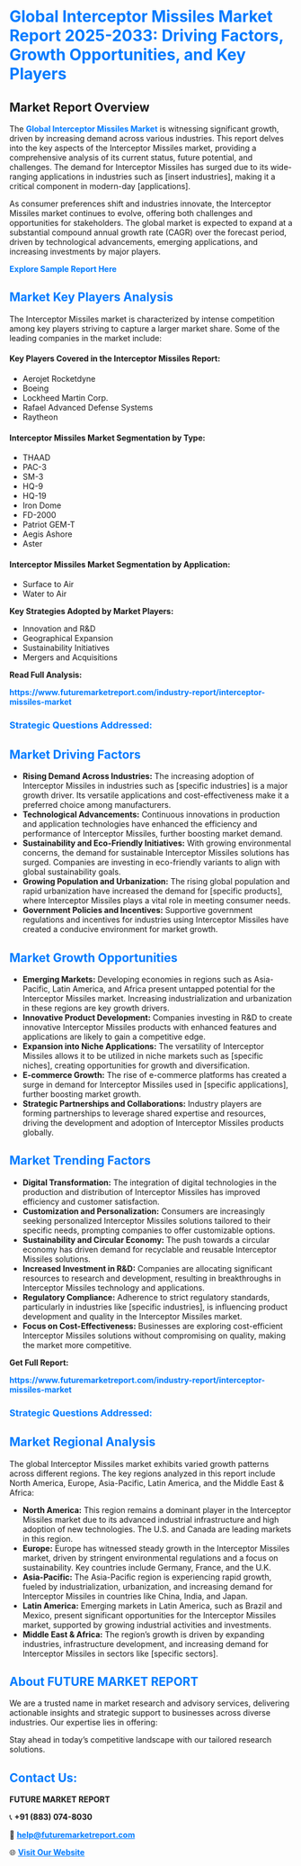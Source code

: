 <h1 style="color: #007BFF;">Global Interceptor Missiles Market Report 2025-2033: Driving Factors, Growth Opportunities, and Key Players</h1>

<section id="overview">
<h2>Market Report Overview</h2>
<p>The <a href="https://www.futuremarketreport.com/industry-report/interceptor-missiles-market" style="color: #007BFF; text-decoration: none;"><strong>Global Interceptor Missiles Market</strong></a> is witnessing significant growth, driven by increasing demand across various industries. This report delves into the key aspects of the Interceptor Missiles market, providing a comprehensive analysis of its current status, future potential, and challenges. The demand for Interceptor Missiles has surged due to its wide-ranging applications in industries such as [insert industries], making it a critical component in modern-day [applications].</p>
<p>As consumer preferences shift and industries innovate, the Interceptor Missiles market continues to evolve, offering both challenges and opportunities for stakeholders. The global market is expected to expand at a substantial compound annual growth rate (CAGR) over the forecast period, driven by technological advancements, emerging applications, and increasing investments by major players.</p>
</section>

<section id="overview">
<p><a href="https://www.futuremarketreport.com/request-sample/reportId=61273" style="color: #007BFF; text-decoration: none;"><strong>Explore Sample Report Here</strong></a></p>
</section>

<section id="key-players">
<h2 style="color: #007BFF;">Market Key Players Analysis</h2>
<p>The Interceptor Missiles market is characterized by intense competition among key players striving to capture a larger market share. Some of the leading companies in the market include:</p>
<h4>Key Players Covered in the Interceptor Missiles Report:</h4>
<ul><li>Aerojet Rocketdyne</li><li>Boeing</li><li>Lockheed Martin Corp.</li><li>Rafael Advanced Defense Systems</li><li>Raytheon</li></ul>
<h4>Interceptor Missiles Market Segmentation by Type:</h4>
<ul><li>THAAD</li><li>PAC-3</li><li>SM-3</li><li>HQ-9</li><li>HQ-19</li><li>Iron Dome</li><li>FD-2000</li><li>Patriot GEM-T</li><li>Aegis Ashore</li><li>Aster</li></ul>

<h4>Interceptor Missiles Market Segmentation by Application:</h4>
<ul><li>Surface to Air</li><li>Water to Air</li></ul>
<p><strong>Key Strategies Adopted by Market Players:</strong></p>
<ul>
<li>Innovation and R&D</li>
<li>Geographical Expansion</li>
<li>Sustainability Initiatives</li>
<li>Mergers and Acquisitions</li>
</ul>
</section>

<section>
<p><strong>Read Full Analysis: </strong></p><a href="https://www.futuremarketreport.com/industry-report/interceptor-missiles-market" style="color: #007BFF; text-decoration: none;"><strong>https://www.futuremarketreport.com/industry-report/interceptor-missiles-market</strong></a>
<h3 style="color: #007BFF;">Strategic Questions Addressed:</h3>
</section>

<section id="driving-factors">
<h2 style="color: #007BFF;">Market Driving Factors</h2>
<ul>
<li><strong>Rising Demand Across Industries:</strong> The increasing adoption of Interceptor Missiles in industries such as [specific industries] is a major growth driver. Its versatile applications and cost-effectiveness make it a preferred choice among manufacturers.</li>
<li><strong>Technological Advancements:</strong> Continuous innovations in production and application technologies have enhanced the efficiency and performance of Interceptor Missiles, further boosting market demand.</li>
<li><strong>Sustainability and Eco-Friendly Initiatives:</strong> With growing environmental concerns, the demand for sustainable Interceptor Missiles solutions has surged. Companies are investing in eco-friendly variants to align with global sustainability goals.</li>
<li><strong>Growing Population and Urbanization:</strong> The rising global population and rapid urbanization have increased the demand for [specific products], where Interceptor Missiles plays a vital role in meeting consumer needs.</li>
<li><strong>Government Policies and Incentives:</strong> Supportive government regulations and incentives for industries using Interceptor Missiles have created a conducive environment for market growth.</li>
</ul>
</section>

<section id="growth-opportunities">
<h2 style="color: #007BFF;">Market Growth Opportunities</h2>
<ul>
<li><strong>Emerging Markets:</strong> Developing economies in regions such as Asia-Pacific, Latin America, and Africa present untapped potential for the Interceptor Missiles market. Increasing industrialization and urbanization in these regions are key growth drivers.</li>
<li><strong>Innovative Product Development:</strong> Companies investing in R&D to create innovative Interceptor Missiles products with enhanced features and applications are likely to gain a competitive edge.</li>
<li><strong>Expansion into Niche Applications:</strong> The versatility of Interceptor Missiles allows it to be utilized in niche markets such as [specific niches], creating opportunities for growth and diversification.</li>
<li><strong>E-commerce Growth:</strong> The rise of e-commerce platforms has created a surge in demand for Interceptor Missiles used in [specific applications], further boosting market growth.</li>
<li><strong>Strategic Partnerships and Collaborations:</strong> Industry players are forming partnerships to leverage shared expertise and resources, driving the development and adoption of Interceptor Missiles products globally.</li>
</ul>
</section>

<section id="trending-factors">
<h2 style="color: #007BFF;">Market Trending Factors</h2>
<ul>
<li><strong>Digital Transformation:</strong> The integration of digital technologies in the production and distribution of Interceptor Missiles has improved efficiency and customer satisfaction.</li>
<li><strong>Customization and Personalization:</strong> Consumers are increasingly seeking personalized Interceptor Missiles solutions tailored to their specific needs, prompting companies to offer customizable options.</li>
<li><strong>Sustainability and Circular Economy:</strong> The push towards a circular economy has driven demand for recyclable and reusable Interceptor Missiles solutions.</li>
<li><strong>Increased Investment in R&D:</strong> Companies are allocating significant resources to research and development, resulting in breakthroughs in Interceptor Missiles technology and applications.</li>
<li><strong>Regulatory Compliance:</strong> Adherence to strict regulatory standards, particularly in industries like [specific industries], is influencing product development and quality in the Interceptor Missiles market.</li>
<li><strong>Focus on Cost-Effectiveness:</strong> Businesses are exploring cost-efficient Interceptor Missiles solutions without compromising on quality, making the market more competitive.</li>
</ul>
</section>

<section>
<p><strong>Get Full Report: </strong></p><a href="https://www.futuremarketreport.com/industry-report/interceptor-missiles-market" style="color: #007BFF; text-decoration: none;"><strong>https://www.futuremarketreport.com/industry-report/interceptor-missiles-market</strong></a>
<h3 style="color: #007BFF;">Strategic Questions Addressed:</h3>
</section>


<section id="regional-analysis">
<h2 style="color: #007BFF;">Market Regional Analysis</h2>
<p>The global Interceptor Missiles market exhibits varied growth patterns across different regions. The key regions analyzed in this report include North America, Europe, Asia-Pacific, Latin America, and the Middle East & Africa:</p>
<ul>
<li><strong>North America:</strong> This region remains a dominant player in the Interceptor Missiles market due to its advanced industrial infrastructure and high adoption of new technologies. The U.S. and Canada are leading markets in this region.</li>
<li><strong>Europe:</strong> Europe has witnessed steady growth in the Interceptor Missiles market, driven by stringent environmental regulations and a focus on sustainability. Key countries include Germany, France, and the U.K.</li>
<li><strong>Asia-Pacific:</strong> The Asia-Pacific region is experiencing rapid growth, fueled by industrialization, urbanization, and increasing demand for Interceptor Missiles in countries like China, India, and Japan.</li>
<li><strong>Latin America:</strong> Emerging markets in Latin America, such as Brazil and Mexico, present significant opportunities for the Interceptor Missiles market, supported by growing industrial activities and investments.</li>
<li><strong>Middle East & Africa:</strong> The region’s growth is driven by expanding industries, infrastructure development, and increasing demand for Interceptor Missiles in sectors like [specific sectors].</li>
</ul>
</section>

<footer>
<h2 style="color: #007BFF;">About FUTURE MARKET REPORT</h2>
<p>We are a trusted name in market research and advisory services, delivering actionable insights and strategic support to businesses across diverse industries. Our expertise lies in offering:</p>

<p>Stay ahead in today’s competitive landscape with our tailored research solutions.</p>

<h2 style="color: #007BFF;">Contact Us:</h2>
<p><strong>FUTURE MARKET REPORT</strong></p>
<p>📞 <strong>+91 (883) 074-8030</strong></p>
<p>📧 <strong><a href="mailto:help@futuremarketreport.com" style="color: #007BFF;">help@futuremarketreport.com</a></strong></p>
<p>🌐 <strong><a href="https://www.futuremarketreport.com/" style="color: #007BFF;">Visit Our Website</a></strong></p>
</footer>